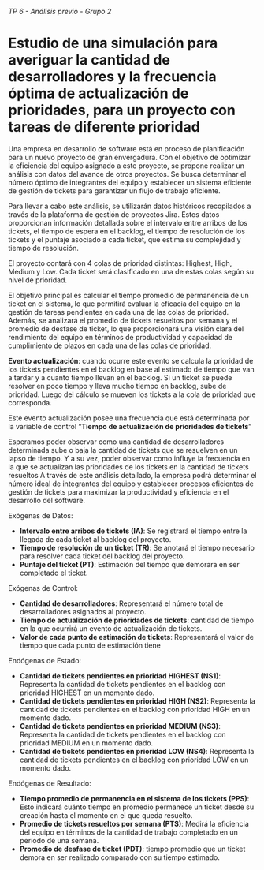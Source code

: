 <em>TP 6 - Análisis previo - Grupo 2</em>
<h1>Estudio de una simulación para averiguar la cantidad de desarrolladores y la frecuencia óptima de actualización de prioridades, para un proyecto con tareas de diferente prioridad</h1>

Una empresa en desarrollo de software está en proceso de planificación para un nuevo proyecto de gran envergadura. Con el objetivo de optimizar la eficiencia del equipo asignado a este proyecto, se propone realizar un análisis con datos del avance de otros proyectos. Se busca determinar el número óptimo de integrantes del equipo y establecer un sistema eficiente de gestión de tickets para garantizar un flujo de trabajo eficiente.

Para llevar a cabo este análisis, se utilizarán datos históricos recopilados a través de la plataforma de gestión de proyectos Jira. Estos datos proporcionan información detallada sobre el intervalo entre arribos de los tickets, el tiempo de espera en el backlog, el tiempo de resolución de los tickets y el puntaje asociado a cada ticket, que estima su complejidad y tiempo de resolución.

El proyecto contará con 4 colas de prioridad distintas: Highest, High, Medium y Low. Cada ticket será clasificado en una de estas colas según su nivel de prioridad.

El objetivo principal es calcular el tiempo promedio de permanencia de un ticket en el sistema, lo que permitirá evaluar la eficacia del equipo en la gestión de tareas pendientes en cada una de las colas de prioridad. Además, se analizará el promedio de tickets resueltos por semana y el promedio de desfase de ticket, lo que proporcionará una visión clara del rendimiento del equipo en términos de productividad y capacidad de cumplimiento de plazos en cada una de las colas de prioridad.

**Evento actualización**: cuando ocurre este evento se calcula la prioridad de los tickets pendientes en el backlog en base al estimado de tiempo que van a tardar y a cuanto tiempo llevan en el backlog. Si un ticket se puede resolver en poco tiempo y lleva mucho tiempo en backlog, sube de prioridad. Luego del cálculo se mueven los tickets a la cola de prioridad que corresponda.

Este evento actualización posee una frecuencia que está determinada por la variable de control “**Tiempo de actualización de prioridades de tickets**”

Esperamos poder observar como una cantidad de desarrolladores determinada sube o baja la cantidad de tickets que se resuelven en un lapso de tiempo. Y a su vez, poder observar como influye la frecuencia en la que se actualizan las prioridades de los tickets en la cantidad de tickets resueltos
A través de este análisis detallado, la empresa podrá determinar el número ideal de integrantes del equipo y establecer procesos eficientes de gestión de tickets para maximizar la productividad y eficiencia en el desarrollo del software.

Exógenas de Datos:
  * **Intervalo entre arribos de tickets (IA)**: Se registrará el tiempo entre la llegada de cada ticket al backlog del proyecto. 
  * **Tiempo de resolución de un ticket (TR)**: Se anotará el tiempo necesario para resolver cada ticket del backlog del proyecto.
  * **Puntaje del ticket (PT)**: Estimación del tiempo que demorara en ser completado el ticket.

Exógenas de Control:
  * **Cantidad de desarrolladores**: Representará el número total de desarrolladores asignados al proyecto.
  * **Tiempo de actualización de prioridades de tickets**: cantidad de tiempo en la que ocurrirá un evento de actualización de tickets.
  * **Valor de cada punto de estimación de tickets**: Representará el valor de tiempo que cada punto de estimación tiene

Endógenas de Estado:
  * **Cantidad de tickets pendientes en prioridad HIGHEST (NS1)**: Representa la cantidad de tickets pendientes en el backlog con prioridad HIGHEST en un momento dado.
  * **Cantidad de tickets pendientes en prioridad HIGH (NS2)**: Representa la cantidad de tickets pendientes en el backlog con prioridad HIGH en un momento dado.
  * **Cantidad de tickets pendientes en prioridad MEDIUM (NS3)**: Representa la cantidad de tickets pendientes en el backlog con prioridad MEDIUM en un momento dado.
  * **Cantidad de tickets pendientes en prioridad LOW (NS4)**: Representa la cantidad de tickets pendientes en el backlog con prioridad LOW en un momento dado.

Endógenas de Resultado:
  * **Tiempo promedio de permanencia en el sistema de los tickets (PPS)**: Esto indicará cuánto tiempo en promedio permanece un ticket desde su creación hasta el momento en el que queda resuelto.
  * **Promedio de tickets resueltos por semana (PTS)**: Medirá la eficiencia del equipo en términos de la cantidad de trabajo completado en un período de una semana.
  * **Promedio de desfase de ticket (PDT)**: tiempo promedio que un ticket demora en ser realizado comparado con su tiempo estimado.

